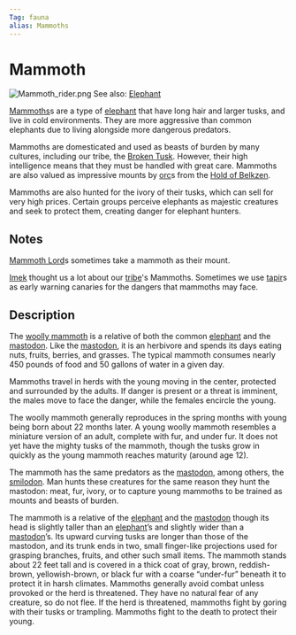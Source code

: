 ```yaml
---
Tag: fauna
alias: Mammoths
---
```

# Mammoth
![Mammoth_rider.png](Mammoth_rider.png)
See also: [Elephant](Elephant)

[Mammoths](https://pathfinderwiki.com/wiki/Elephant#Mammoths)s are a type of [elephant](elephant) that have long hair and larger tusks, and live in cold environments. They are more aggressive than common elephants due to living alongside more dangerous predators. 

Mammoths are domesticated and used as beasts of burden by many cultures, including our tribe, the [Broken Tusk](Broken-Tusk). However, their high intelligence means that they must be handled with great care. Mammoths are also valued as impressive mounts by [orc](orc)s from the [Hold of Belkzen](Hold-of-Belkzen).

Mammoths are also hunted for the ivory of their tusks, which can sell for very high prices. Certain groups perceive elephants as majestic creatures and seek to protect them, creating danger for elephant hunters.

## Notes
[Mammoth Lord](Mammoth-Lord)s sometimes take a mammoth as their mount.

[Imek](Imek) thought us a lot about our [tribe](Broken-Tusk)'s Mammoths. Sometimes we use [tapir](tapir)s as early warning canaries for the dangers that mammoths may face. 

## Description
The [woolly mammoth](https://www.d20pfsrd.com/bestiary/monster-listings/animals/elephant/elephant-mammoth/) is a relative of both the common [elephant](elephant) and the [mastodon](mastodon). Like the [mastodon](mastodon), it is an herbivore and spends its days eating nuts, fruits, berries, and grasses. The typical mammoth consumes nearly 450 pounds of food and 50 gallons of water in a given day.

Mammoths travel in herds with the young moving in the center, protected and surrounded by the adults. If danger is present or a threat is imminent, the males move to face the danger, while the females encircle the young.

The woolly mammoth generally reproduces in the spring months with young being born about 22 months later. A young woolly mammoth resembles a miniature version of an adult, complete with fur, and under fur. It does not yet have the mighty tusks of the mammoth, though the tusks grow in quickly as the young mammoth reaches maturity (around age 12).

The mammoth has the same predators as the [mastodon](mastodon), among others, the [smilodon](smilodon). Man hunts these creatures for the same reason they hunt the mastodon: meat, fur, ivory, or to capture young mammoths to be trained as mounts and beasts of burden.

The mammoth is a relative of the [elephant](elephant) and the [mastodon](mastodon) though its head is slightly taller than an [elephant](elephant)’s and slightly wider than a [mastodon](mastodon)’s. Its upward curving tusks are longer than those of the mastodon, and its trunk ends in two, small finger-like projections used for grasping branches, fruits, and other such small items. The mammoth stands about 22 feet tall and is covered in a thick coat of gray, brown, reddish-brown, yellowish-brown, or black fur with a coarse “under-fur” beneath it to protect it in harsh climates. Mammoths generally avoid combat unless provoked or the herd is threatened. They have no natural fear of any creature, so do not flee. If the herd is threatened, mammoths fight by goring with their tusks or trampling. Mammoths fight to the death to protect their young.